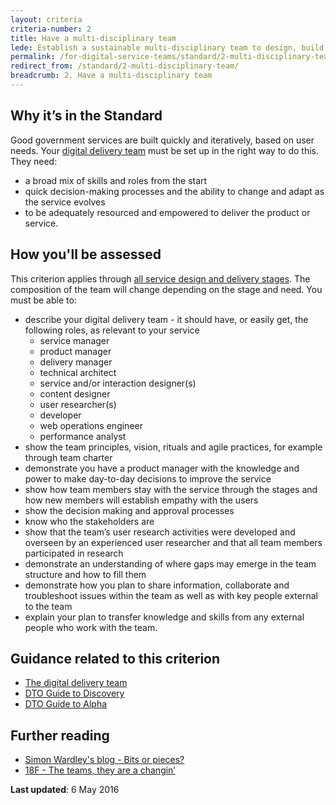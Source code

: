 ```yaml
---
layout: criteria
criteria-number: 2
title: Have a multi-disciplinary team
lede: Establish a sustainable multi-disciplinary team to design, build, operate and iterate the service, led by an experienced product manager with decision-making responsibility.
permalink: /for-digital-service-teams/standard/2-multi-disciplinary-team/
redirect_from: /standard/2-multi-disciplinary-team/
breadcrumb: 2. Have a multi-disciplinary team
---
```

## Why it’s in the Standard
Good government services are built quickly and iteratively, based on user needs. Your [digital delivery team](/for-digital-service-teams/standard/design-guides/the-team/) must be set up in the right way to do this. They need:

* a broad mix of skills and roles from the start
* quick decision-making processes and the ability to change and adapt as the service evolves
* to be adequately resourced and empowered to deliver the product or service.

## How you'll be assessed
This criterion applies through [all service design and delivery stages](/for-digital-service-teams/standard/service-design-and-delivery-process/). The composition of the team will change depending on the stage and need.
You must be able to:

* describe your digital delivery team - it should have, or easily get, the following roles, as relevant to your service
  * service manager
  * product manager
  * delivery manager
  * technical architect
  * service and/or interaction designer(s) 
  * content designer
  * user researcher(s)
  * developer
  * web operations engineer
  * performance analyst
* show the team principles, vision, rituals and agile practices, for example through team charter
* demonstrate you have a product manager with the knowledge and power to make day-to-day decisions to improve the service
* show how team members stay with the service through the stages and how new members will establish empathy with the users
* show the decision making and approval processes
* know who the stakeholders are
* show that the team’s user research activities were developed and overseen by an experienced user researcher and that all team members participated in research  
* demonstrate an understanding of where gaps may emerge in the team structure and how to fill them
* demonstrate how you plan to share information, collaborate and troubleshoot issues within the team as well as with key people external to the team
* explain your plan to transfer knowledge and skills from any external people who work with the team.

## Guidance related to this criterion
* [The digital delivery team](/for-digital-service-teams/standard/design-guides/the-team/)
* [DTO Guide to Discovery](https://ausdto.github.io/service-handbook/discovery/)
* [DTO Guide to Alpha](http://ausdto.github.io/service-handbook/alpha/)

## Further reading  

* [Simon Wardley's blog - Bits or pieces?](http://blog.gardeviance.org/)  
* [18F - The teams, they are a changin’](https://18f.gsa.gov/2016/04/18/the-teams-they-are-a-changin/)

**Last updated**: 6 May 2016
